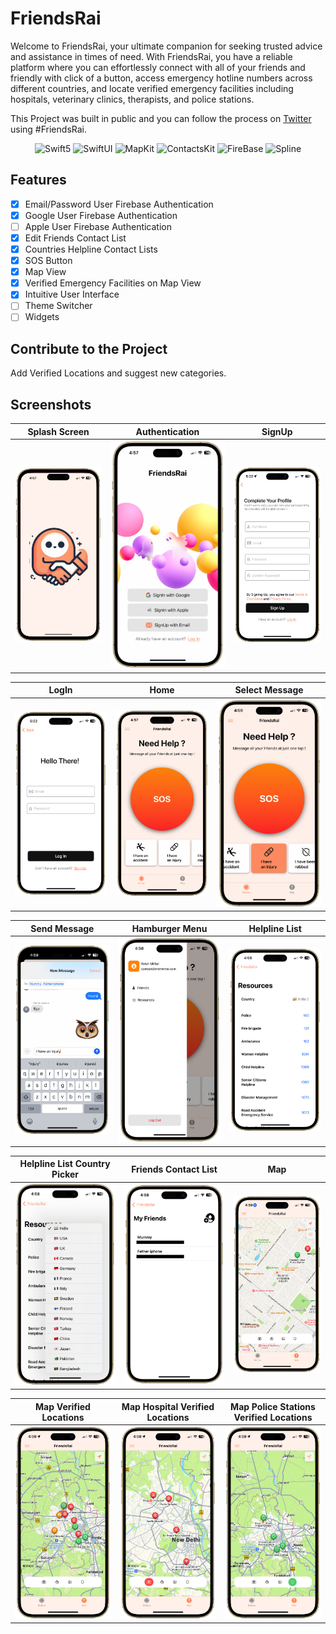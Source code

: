 # FriendsRai

Welcome to FriendsRai, your ultimate companion for seeking trusted advice and assistance in times of need. With FriendsRai, you have a reliable platform where you can effortlessly connect with all of your friends and friendly with click of a button, access emergency hotline numbers across different countries, and locate verified emergency facilities including hospitals, veterinary clinics, therapists, and police stations.

This Project was built in public and you can follow the process on [Twitter](https://twitter.com/hashtag/FriendsRai?src=hashtag_click) using #FriendsRai.

<p align="center">
    <img src="https://developer.apple.com/assets/elements/icons/swift/swift-96x96_2x.png" alt="Swift5" width="48" height="48">
    <img src="https://developer.apple.com/assets/elements/icons/swiftui/swiftui-96x96_2x.png" alt="SwiftUI" width="48" height="48">
    <img src="https://developer.apple.com/assets/elements/icons/maps/maps-128x128_2x.png" alt="MapKit" width="48" height="48">
    <img src="https://upload.wikimedia.org/wikipedia/commons/d/d5/Contacts_%28iOS%29.png" alt="ContactsKit" width="48" height="48">
    <img src="https://res.cloudinary.com/startup-grind/image/upload/c_fill,dpr_2.0,f_auto,g_center,h_1080,q_100,w_1080/v1/gcs/platform-data-dsc/events/firebase_logo-1.png" alt="FireBase" width="48" height="48">
    <img src="https://spline.design/_ipx/w_128,q_75/%2F_next%2Fstatic%2Fmedia%2Fspline_logo.647803e0.png?url=%2F_next%2Fstatic%2Fmedia%2Fspline_logo.647803e0.png&w=128&q=75" alt="Spline" width="48" height="48">
</p>

## Features

- [x]  Email/Password User Firebase Authentication
- [x]  Google User Firebase Authentication
- [ ]  Apple User Firebase Authentication
- [x]  Edit Friends Contact List
- [x]  Countries Helpline Contact Lists
- [x]  SOS Button
- [x]  Map View
- [x]  Verified Emergency Facilities on Map View
- [x]  Intuitive User Interface
- [ ]  Theme Switcher
- [ ]  Widgets

## Contribute to the Project

Add Verified Locations and suggest new categories.

## Screenshots

| Splash Screen | Authentication | SignUp |
|---|---|---|
| ![Splash Screen](https://github.com/krishmittal21/FriendsRai/blob/main/FriendsRaiScreenshots/splash.png) | ![Authentication](https://github.com/krishmittal21/FriendsRai/blob/main/FriendsRaiScreenshots/Auth.png) | ![SignUp](https://github.com/krishmittal21/FriendsRai/blob/main/FriendsRaiScreenshots/SignUp.png) |

| LogIn | Home | Select Message |
|---|---|---|
| ![LogIn](https://github.com/krishmittal21/FriendsRai/blob/main/FriendsRaiScreenshots/LogIn.png) | ![Home](https://github.com/krishmittal21/FriendsRai/blob/main/FriendsRaiScreenshots/Home.png) | ![Select Message](https://github.com/krishmittal21/FriendsRai/blob/main/FriendsRaiScreenshots/SelectMessage.png) |

| Send Message | Hamburger Menu | Helpline List |
|---|---|---|
| ![Send Message](https://github.com/krishmittal21/FriendsRai/blob/main/FriendsRaiScreenshots/SendMessage.png) | ![Hamburger Menu](https://github.com/krishmittal21/FriendsRai/blob/main/FriendsRaiScreenshots/Hamburger.png) | ![Helpline List](https://github.com/krishmittal21/FriendsRai/blob/main/FriendsRaiScreenshots/HelplineList.png) |

| Helpline List Country Picker | Friends Contact List | Map |
|---|---|---|
| ![Helpline List Country Picker](https://github.com/krishmittal21/FriendsRai/blob/main/FriendsRaiScreenshots/HelplineListCountryPicker.png) | ![Friends Contact List](https://github.com/krishmittal21/FriendsRai/blob/main/FriendsRaiScreenshots/FriendsContactList.png) | ![Map](https://github.com/krishmittal21/FriendsRai/blob/main/FriendsRaiScreenshots/MapView.png) |

| Map Verified Locations | Map Hospital Verified Locations | Map Police Stations Verified Locations |
|---|---|---|
| ![Map Verified Locations](https://github.com/krishmittal21/FriendsRai/blob/main/FriendsRaiScreenshots/MapViewVerifiedLocations.png) | ![Map Hospital Verified Locations](https://github.com/krishmittal21/FriendsRai/blob/main/FriendsRaiScreenshots/MapViewLocationType.png) | ![Map Police Stations Verified Locations](https://github.com/krishmittal21/FriendsRai/blob/main/FriendsRaiScreenshots/MapViewLocationType2.png) |
